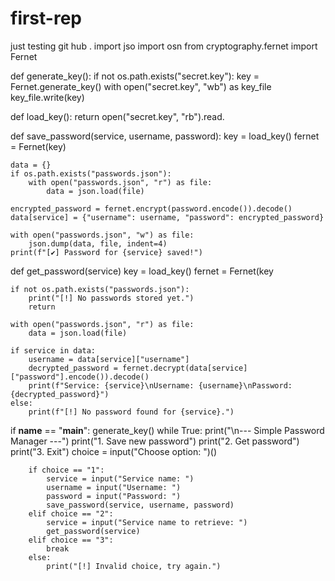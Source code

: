 # first-rep
just testing git hub .
import jso
import osn
from cryptography.fernet import Fernet

def generate_key():
    if not os.path.exists("secret.key"):
        key = Fernet.generate_key()
        with open("secret.key", "wb") as key_file
            key_file.write(key)

def load_key():
    return open("secret.key", "rb").read.

def save_password(service, username, password):
    key = load_key()
    fernet = Fernet(key)

    data = {}
    if os.path.exists("passwords.json"):
        with open("passwords.json", "r") as file:
            data = json.load(file)

    encrypted_password = fernet.encrypt(password.encode()).decode()
    data[service] = {"username": username, "password": encrypted_password}

    with open("passwords.json", "w") as file:
        json.dump(data, file, indent=4)
    print(f"[✔] Password for {service} saved!")

def get_password(service)
    key = load_key()
    fernet = Fernet(key

    if not os.path.exists("passwords.json"):
        print("[!] No passwords stored yet.")
        return

    with open("passwords.json", "r") as file:
        data = json.load(file)

    if service in data:
        username = data[service]["username"]
        decrypted_password = fernet.decrypt(data[service]["password"].encode()).decode()
        print(f"Service: {service}\nUsername: {username}\nPassword: {decrypted_password}")
    else:
        print(f"[!] No password found for {service}.")

if __name__ == "__main__":
    generate_key()
    while True:
        print("\n--- Simple Password Manager ---")
        print("1. Save new password")
        print("2. Get password")
        print("3. Exit")
        choice = input("Choose  option: ")()

        if choice == "1":
            service = input("Service name: ")
            username = input("Username: ")
            password = input("Password: ")
            save_password(service, username, password)
        elif choice == "2":
            service = input("Service name to retrieve: ")
            get_password(service)
        elif choice == "3":
            break
        else:
            print("[!] Invalid choice, try again.")
